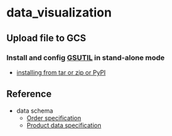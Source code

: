 # data_visualization

## Upload file to GCS
### Install and config [GSUTIL](https://cloud.google.com/storage/docs/gsutil) in stand-alone mode
* [installing from tar or zip or PyPI](https://cloud.google.com/storage/docs/gsutil_install#alt-install)


## Reference
* data schema
  * [Order  specification](https://support.google.com/merchants/answer/9130936)
  * [Product data specification](https://support.google.com/merchants/answer/7052112?hl=en)
